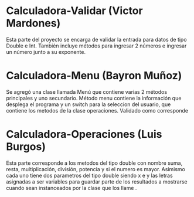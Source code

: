 # Calculadora-Validar (Victor Mardones)

Esta parte del proyecto se encarga de validar la entrada para datos de tipo Double e Int. También incluye métodos para ingresar 2 números e ingresar un número junto a su exponente.
# Calculadora-Menu (Bayron Muñoz)

Se agregó una clase llamada Menú que contiene varias 2 métodos principales y uno secundario.
Método menu contiene la información que desplega el programa y un switch para la seleccion del usuario, que contiene los metodos de la clase operaciones. Validado como corresponde

# Calculadora-Operaciones (Luis Burgos)

Esta parte corresponde a los metodos del tipo double con nombre suma, resta, multiplicación, división, potencia y si el 
numero es mayor. Asimismo cada uno tiene dos parametros del tipo double siendo x e y las letras asignadas a ser variables 
para guardar parte de los resultados a mostrarse cuando sean instanceados por la clase que los llame .
